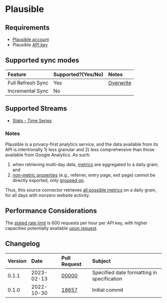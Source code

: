 # Plausible

## Requirements
* [Plausible account](https://plausible.io/)
* Plausible [API key](https://plausible.io/docs/stats-api)

## Supported sync modes
| Feature | Supported?\(Yes/No\) | Notes |
| :--- | :--- | :--- |
| Full Refresh Sync | Yes | [Overwrite](https://docs.airbyte.com/understanding-airbyte/connections/full-refresh-overwrite) |
| Incremental Sync | No |  |

## Supported Streams
* [Stats - Time Series](https://plausible.io/docs/stats-api#get-apiv1statstimeseries)

### Notes
Plausible is a privacy-first analytics service, and the data available from its API is intentionally 1) less granular and 2) less comprehensive than those available from Google Analytics. As such:

1. when retrieving multi-day data, [metrics](https://plausible.io/docs/stats-api#metrics) are aggregated to a daily grain; and
2. [non-metric properties](https://plausible.io/docs/stats-api#properties) (e.g., referrer, entry page, exit page) cannot be directly exported, only [grouped on](https://plausible.io/docs/stats-api#get-apiv1statsbreakdown).

Thus, this source connector retrieves [all possible metrics](https://plausible.io/docs/stats-api#metrics) on a daily grain, for all days with nonzero website activity.

## Performance Considerations
The [stated rate limit](https://plausible.io/docs/stats-api) is 600 requests per hour per API key, with higher capacities potentially available [upon request](https://plausible.io/contact).

## Changelog

| Version | Date       | Pull Request | Subject                                                    |
|:--------|:-----------| :----------- |:-----------------------------------------------------------|
| 0.1.1   | 2023-02-13 | [00000](https://github.com/airbytehq/airbyte/pull/00000) | Specified date formatting in specification  |
| 0.1.0   | 2022-10-30 | [18657](https://github.com/airbytehq/airbyte/pull/18657) | Initial commit |